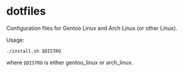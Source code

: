 # dotfiles

Configuration files for Gentoo Linux and Arch Linux (or other Linux).

Usage:

`./install.sh $DISTRO`

where `$DISTRO` is either gentoo_linux or arch_linux.
